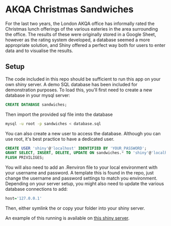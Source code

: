 # AKQA Christmas Sandwiches

For the last two years, the London AKQA office has informally rated the Christmas lunch offerings of the various eateries in the area surrounding the office. The results of these were originally stored in a Google Sheet, however as the rating system developed, a database seemed a more appropriate solution, and Shiny offered a perfect way both for users to enter data and to visualise the results.

## Setup
The code included in this repo should be sufficient to run this app on your own shiny server. A demo SQL database has been included for demonstration purposes. To load this, you'll first need to create a new database in your mysql server:
```sql
CREATE DATABASE sandwiches;
```
Then import the provided sql file imto the database
```bash
mysql -u root -p sandwiches < database.sql
```
You can also create a new user to access the database. Although you can use root, it's best practice to have a dedicated user.
```sql
CREATE USER 'shiny'@'localhost' IDENTIFIED BY 'YOUR_PASSWORD';
GRANT SELECT, INSERT, DELETE, UPDATE ON sandwiches.* TO 'shiny'@'localhost';
FLUSH PRIVILIGES;
````
You will also need to add an .Renviron file to your local environment with your username and password. A template this is found in the repo, just change the username and password settings to match you environment. Depending on your server setup, you might also need to update the various database connections to add:
```r
host='127.0.0.1'
```

Then, either symlink the or copy your folder into your shiny server.

An example of this running is available on [this shiny server](https://r.jamescottrill.co.uk/james/akqa-christmas-sandwiches/).




